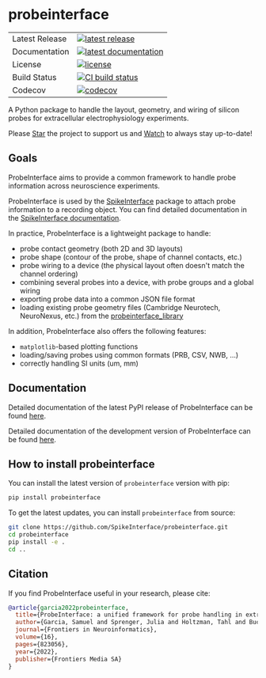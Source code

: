 # probeinterface
<table>
<tr>
  <td>Latest Release</td>
  <td>
    <a href="https://pypi.org/project/probeinterface/">
    <img src="https://img.shields.io/pypi/v/probeinterface.svg" alt="latest release" />
    </a>
  </td>
</tr>
<tr>
  <td>Documentation</td>
  <td>
    <a href="https://probeinterface.readthedocs.io/">
    <img src="https://readthedocs.org/projects/probeinterface/badge/?version=latest" alt="latest documentation" />
    </a>
  </td>
</tr>
<tr>
  <td>License</td>
  <td>
    <a href="https://github.com/probeinterface/probeinterface/blob/main/LICENSE">
    <img src="https://img.shields.io/pypi/l/probeinterface.svg" alt="license" />
    </a>
</td>
</tr>
<tr>
  <td>Build Status</td>
  <td>
    <a href="https://github.com/SpikeInterface/probeinterface/actions/workflows/full_tests.yml/badge.svg">
    <img src="https://github.com/SpikeInterface/probeinterface/actions/workflows/full_tests.yml/badge.svg" alt="CI build status" />
    </a>
  </td>
</tr>
<tr>
	<td>Codecov</td>
	<td>
		<a href="https://codecov.io/github/SpikeInterface/probeinterface">
		<img src="https://codecov.io/gh/SpikeInterface/probeinterface/branch/main/graphs/badge.svg" alt="codecov" />
		</a>
	</td>
</tr>
</table>


A Python package to handle the layout, geometry, and wiring of silicon probes for extracellular electrophysiology experiments.

Please [Star](https://github.com/SpikeInterface/probeinterface/stargazers) the project to support us and [Watch](https://github.com/SpikeInterface/probeinterface/subscription) to always stay up-to-date!


## Goals

ProbeInterface aims to provide a common framework to handle probe information across neuroscience experiments.

ProbeInterface is used by the [SpikeInterface](https://github.com/SpikeInterface/spikeinterface) package to attach probe information to a recording object.
You can find detailed documentation in the [SpikeInterface documentation](https://spikeinterface.readthedocs.io/en/latest/modules/core.html#handling-probes).

In practice, ProbeInterface is a lightweight package to handle:

  * probe contact geometry (both 2D and 3D layouts)
  * probe shape (contour of the probe, shape of channel contacts, etc.)
  * probe wiring to a device (the physical layout often doesn't match the channel ordering)
  * combining several probes into a device, with probe groups and a global wiring
  * exporting probe data into a common JSON file format
  * loading existing probe geometry files (Cambridge Neurotech, NeuroNexus, etc.) from the [probeinterface_library](https://github.com/SpikeInterface/probeinterface_library)

In addition, ProbeInterface also offers the following features:

  * `matplotlib`-based plotting functions
  * loading/saving probes using common formats (PRB, CSV, NWB, ...)
  * correctly handling SI units (um, mm)


## Documentation

Detailed documentation of the latest PyPI release of ProbeInterface can be found [here](https://probeinterface.readthedocs.io/en/stable).

Detailed documentation of the development version of ProbeInterface can be found [here](https://probeinterface.readthedocs.io/en/latest).

## How to install probeinterface

You can install the latest version of `probeinterface` version with pip:

```bash
pip install probeinterface
```

To get the latest updates, you can install `probeinterface` from source:

```bash
git clone https://github.com/SpikeInterface/probeinterface.git
cd probeinterface
pip install -e .
cd ..
```


## Citation

If you find ProbeInterface useful in your research, please cite:

```bibtex
@article{garcia2022probeinterface,
  title={ProbeInterface: a unified framework for probe handling in extracellular electrophysiology},
  author={Garcia, Samuel and Sprenger, Julia and Holtzman, Tahl and Buccino, Alessio P},
  journal={Frontiers in Neuroinformatics},
  volume={16},
  pages={823056},
  year={2022},
  publisher={Frontiers Media SA}
}
```
